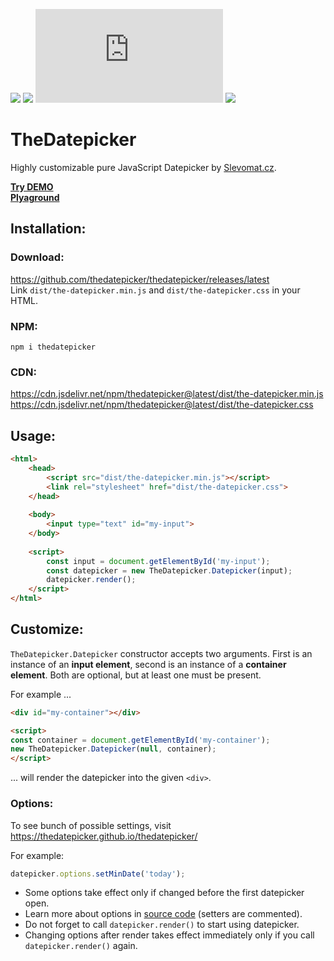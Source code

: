 [![](https://data.jsdelivr.com/v1/package/npm/thedatepicker/badge)](https://www.jsdelivr.com/package/npm/thedatepicker)
![](https://img.shields.io/github/stars/thedatepicker/thedatepicker.svg)
![](https://badge-size.herokuapp.com/thedatepicker/thedatepicker/master/dist/the-datepicker.min.js)
![](https://img.shields.io/github/license/thedatepicker/thedatepicker.svg)


TheDatepicker 
=============

Highly customizable pure JavaScript Datepicker by [Slevomat.cz](https://www.slevomat.cz).

**[Try DEMO](https://thedatepicker.github.io/thedatepicker/)**  
**[Plyaground](https://jsfiddle.net/hejdav/742cswpz/latest/)**


Installation:
-------------

### Download:

https://github.com/thedatepicker/thedatepicker/releases/latest  
Link `dist/the-datepicker.min.js` and `dist/the-datepicker.css` in your HTML.


### NPM:

`npm i thedatepicker`

### CDN:

https://cdn.jsdelivr.net/npm/thedatepicker@latest/dist/the-datepicker.min.js  
https://cdn.jsdelivr.net/npm/thedatepicker@latest/dist/the-datepicker.css


Usage:
------

```html
<html>
    <head>
        <script src="dist/the-datepicker.min.js"></script>
        <link rel="stylesheet" href="dist/the-datepicker.css">
    </head>
    
    <body>
        <input type="text" id="my-input">
    </body>
    
    <script>
        const input = document.getElementById('my-input');
        const datepicker = new TheDatepicker.Datepicker(input);
        datepicker.render();
    </script>
</html>
```


Customize:
----------

`TheDatepicker.Datepicker` constructor accepts two arguments. First is an instance of an **input element**,
second is an instance of a **container element**. Both are optional, but at least one must be present.

For example ...

```html
<div id="my-container"></div>

<script>
const container = document.getElementById('my-container');
new TheDatepicker.Datepicker(null, container);
</script>
```

... will render the datepicker into the given `<div>`.

### Options:

To see bunch of possible settings, visit https://thedatepicker.github.io/thedatepicker/

For example:

```javascript
datepicker.options.setMinDate('today');
```

- Some options take effect only if changed before the first datepicker open.
- Learn more about options in [source code](https://github.com/thedatepicker/thedatepicker/blob/master/src/Options.ts) (setters are commented).
- Do not forget to call `datepicker.render()` to start using datepicker.
- Changing options after render takes effect immediately only if you call `datepicker.render()` again.
